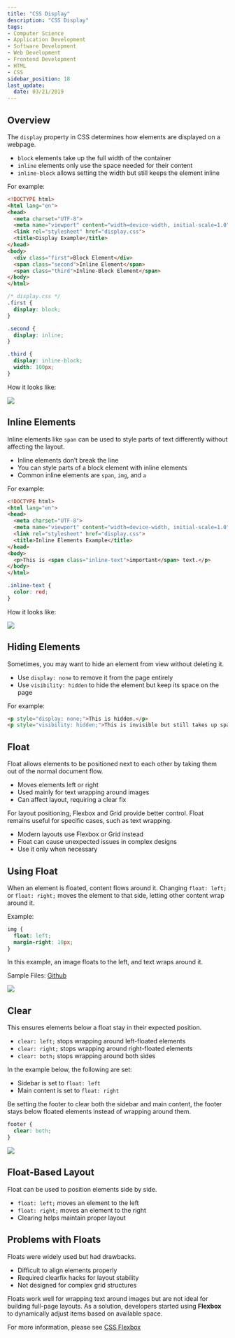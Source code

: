 ```yaml
---
title: "CSS Display"
description: "CSS Display"
tags:
- Computer Science
- Application Development
- Software Development
- Web Development
- Frontend Development
- HTML
- CSS
sidebar_position: 18
last_update:
  date: 03/21/2019
---
```



## Overview

The `display` property in CSS determines how elements are displayed on a webpage.

- `block` elements take up the full width of the container
- `inline` elements only use the space needed for their content
- `inline-block` allows setting the width but still keeps the element inline

For example:

```html title="index.html"
<!DOCTYPE html>
<html lang="en">
<head>
  <meta charset="UTF-8">
  <meta name="viewport" content="width=device-width, initial-scale=1.0">
  <link rel="stylesheet" href="display.css">
  <title>Display Example</title>
</head>
<body>
  <div class="first">Block Element</div>
  <span class="second">Inline Element</span>
  <span class="third">Inline-Block Element</span>
</body>
</html>
```
```css title="display.css"
/* display.css */
.first {
  display: block;
}

.second {
  display: inline;
}

.third {
  display: inline-block;
  width: 100px;
}
```

How it looks like:

![](/img/docs/Screenshot-2025-03-31-004225.png)



## Inline Elements

Inline elements like `span` can be used to style parts of text differently without affecting the layout.

- Inline elements don’t break the line
- You can style parts of a block element with inline elements
- Common inline elements are `span`, `img`, and `a`

For example:

```html title="index.html"
<!DOCTYPE html>
<html lang="en">
<head>
  <meta charset="UTF-8">
  <meta name="viewport" content="width=device-width, initial-scale=1.0">
  <link rel="stylesheet" href="display.css">
  <title>Inline Elements Example</title>
</head>
<body>
  <p>This is <span class="inline-text">important</span> text.</p>
</body>
</html>
```
```css title="display.css"
.inline-text {
  color: red;
}
```

How it looks like:

![](/img/docs/Screenshot-2025-03-31-004803.png)


## Hiding Elements

Sometimes, you may want to hide an element from view without deleting it.

- Use `display: none` to remove it from the page entirely
- Use `visibility: hidden` to hide the element but keep its space on the page

For example:

```html
<p style="display: none;">This is hidden.</p>
<p style="visibility: hidden;">This is invisible but still takes up space.</p>
```

## Float

Float allows elements to be positioned next to each other by taking them out of the normal document flow.  

- Moves elements left or right  
- Used mainly for text wrapping around images  
- Can affect layout, requiring a clear fix  

For layout positioning, Flexbox and Grid provide better control. Float remains useful for specific cases, such as text wrapping.

- Modern layouts use Flexbox or Grid instead  
- Float can cause unexpected issues in complex designs  
- Use it only when necessary  

## Using Float 

When an element is floated, content flows around it. Changing `float: left;` or `float: right;` moves the element to that side, letting other content wrap around it.  

Example:

```css
img { 
  float: left; 
  margin-right: 10px; 
}
```

In this example, an image floats to the left, and text wraps around it.  

Sample Files: [Github](https://github.com/joseeden/joeden/tree/master/docs/021-Software-Engineering/009-Web-Development/000-Projects/001-Basics/007-CSS-Float) 

<div class="img-center"> 

![](/img/docs/Screenshot-2025-03-31-171315.png)

</div>

## Clear

This ensures elements below a float stay in their expected position.  

- `clear: left;` stops wrapping around left-floated elements  
- `clear: right;` stops wrapping around right-floated elements  
- `clear: both;` stops wrapping around both sides  

In the example below, the following are set:

- Sidebar is set to `float: left`
- Main content is set to `float: right`

Be setting the footer to clear both the sidebar and main content, the footer stays below floated elements instead of wrapping around them.  

```css
footer { 
  clear: both; 
}
```


![](/img/docs/all-things-webdev-clear-botth.png)



## Float-Based Layout  

Float can be used to position elements side by side.  

- `float: left;` moves an element to the left  
- `float: right;` moves an element to the right  
- Clearing helps maintain proper layout  

## Problems with Floats

Floats were widely used but had drawbacks.

- Difficult to align elements properly
- Required clearfix hacks for layout stability
- Not designed for complex grid structures

Floats work well for wrapping text around images but are not ideal for building full-page layouts. As a solution, developers started using **Flexbox** to dynamically adjust items based on available space.

For more information, please see [CSS Flexbox](/docs/021-Software-Engineering/009-Web-Development/002-HTML-CSS/021-CSS-Flexbox.md)